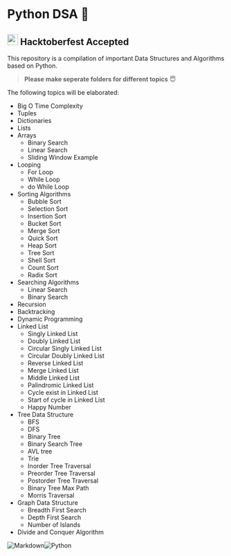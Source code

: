 # Python DSA :snake:

## <img src="https://pbs.twimg.com/profile_images/1567906020831150081/oJ7mKaaj_400x400.jpg" width=25 height=25 /> Hacktoberfest Accepted


This repository is a compilation of important Data Structures and Algorithms based on Python.

> **Please make seperate folders for different topics** :innocent:

The following topics will be elaborated:

* Big O Time Complexity 
* Tuples
* Dictionaries
* Lists
* Arrays
  * Binary Search
  * Linear Search 
  * Sliding Window Example
* Looping
  * For Loop
  * While Loop
  * do While Loop
* Sorting Algorithms
  * Bubble Sort
  * Selection Sort
  * Insertion Sort
  * Bucket Sort
  * Merge Sort
  * Quick Sort
  * Heap Sort
  * Tree Sort
  * Shell Sort
  * Count Sort
  * Radix Sort
* Searching Algorithms
  * Linear Search
  * Binary Search
* Recursion
* Backtracking
* Dynamic Programming
* Linked List
  * Singly Linked List
  * Doubly Linked List  
  * Circular Singly Linked List
  * Circular Doubly Linked List
  * Reverse Linked List
  * Merge Linked List
  * Middle Linked List
  * Palindromic Linked List
  * Cycle exist in Linked List
  * Start of cycle in Linked List
  * Happy Number
* Tree Data Structure
  * BFS
  * DFS
  * Binary Tree
  * Binary Search Tree
  * AVL tree
  * Trie
  * Inorder Tree Traversal
  * Preorder Tree Traversal
  * Postorder Tree Traversal
  * Binary Tree Max Path
  * Morris Traversal
* Graph Data Structure
  * Breadth First Search
  * Depth First Search
  * Number of Islands
* Divide and Conquer Algorithm

![Markdown](https://img.shields.io/badge/markdown-%23000000.svg?style=for-the-badge&logo=markdown&logoColor=white)![Python](https://img.shields.io/badge/python-3670A0?style=for-the-badge&logo=python&logoColor=ffdd54)
